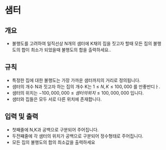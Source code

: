 샘터
===
## 개요
+ 불행도를 고려하여 일직선상 N개의 샘터에 K채의 집을 짓고자 할때 모든 집의 불행도의 합이 최소가 되었을때 불행도의 합을 출력하세요..
## 규칙
+ 특정한 집에 대한 불행도는 가장 가까운 샘터까지의 거리로 정의됩니다.
+ 샘터의 개수 N과 짓고자 하는 집의 개수 K는 $1 \le N,K \le 100,000$ 를 만좋반디ㅏ.
+ 샘터의 위치는 $-100,000,000 \le 샘터의 위치 \le 100,000,000$ 입니다.
+ 샘터와 집들은 모두 서로 다른 위치에 존재합니다.
## 입력 및 출력
+ 첫째줄에 N,K과 공백으로 구분되어 주어집니다.
+ 두전쨰줄에 각 샘터의 위치가 공백으로 구분되어 정수형태로 주어집니다.
+ 모든 집의 불행도의 합의 최소값을 출력하세요